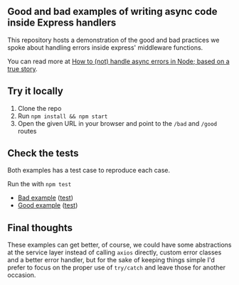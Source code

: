 ## Good and bad examples of writing async code inside Express handlers

This repository hosts a demonstration of the good and bad practices we spoke about handling errors inside express' middleware functions.

You can read more at [How to (not) handle async errors in Node; based on a true story](#).

## Try it locally

1. Clone the repo
2. Run `npm install && npm start`
3. Open the given URL in your browser and point to the `/bad` and `/good` routes

## Check the tests

Both examples has a test case to reproduce each case.

Run the with `npm test`

- [Bad example](example-bad.js) ([test](example-bad.test.js))
- [Good example](example-good.js) ([test](example-good.test.js))

## Final thoughts

These examples can get better, of course, we could have some abstractions at the service layer instead of calling `axios` directly, custom error classes and a better error handler, but for the sake of keeping things simple I'd prefer to focus on the proper use of `try/catch` and leave those for another occasion.
